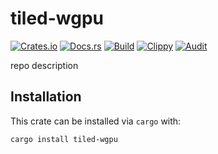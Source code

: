# tiled-wgpu
[![Crates.io](https://img.shields.io/crates/v/tiled-wgpu)](https://crates.io/crates/tiled-wgpu) 
[![Docs.rs](https://docs.rs/tiled-wgpu/badge.svg)](https://docs.rs/tiled-wgpu) 
[![Build](https://github.com/braincell-check/tiled-wgpu/actions/workflows/build.yml/badge.svg)](https://github.com/braincell-check/tiled-wgpu/actions/workflows/build.yml)
[![Clippy](https://github.com/braincell-check/tiled-wgpu/actions/workflows/clippy.yml/badge.svg)](https://github.com/braincell-check/tiled-wgpu/actions/workflows/clippy.yml)
[![Audit](https://github.com/braincell-check/tiled-wgpu/actions/workflows/audit.yml/badge.svg)](https://github.com/braincell-check/tiled-wgpu/actions/workflows/audit.yml)


repo description

## Installation

This crate can be installed via `cargo` with:

```sh
cargo install tiled-wgpu
```
